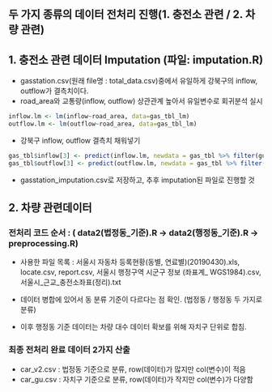 ## 두 가지 종류의 데이터 전처리 진행(1. 충전소 관련 / 2. 차량 관련)


## 1. 충전소 관련 데이터 Imputation (파일: imputation.R)
- gasstation.csv(원래 file명 : total_data.csv)중에서 유일하게 강북구의 inflow, outflow가 결측치이다.
- road_area와 교통량(inflow, outflow) 상관관계 높아서 유일변수로 회귀분석 실시
```r
inflow.lm <- lm(inflow~road_area, data=gas_tbl_lm)
outflow.lm <- lm(outflow~road_area, data=gas_tbl_lm)
```
- 강북구 inflow, outflow 결측치 채워넣기
```r
gas_tbl$inflow[3] <- predict(inflow.lm, newdata = gas_tbl %>% filter(gu == '강북구') %>% select(-gu))
gas_tbl$outflow[3] <- predict(outflow.lm, newdata = gas_tbl %>% filter(gu == '강북구') %>% select(-gu))
```
- gasstation_imputation.csv로 저장하고, 추후 imputation된 파일로 진행할 것

## 2. 차량 관련데이터
### 전처리 코드 순서 : ( data2(법정동_기준).R -> data2(행정동_기준).R -> preprocessing.R)

- 사용한 파일 목록 : 서울시 자동차 등록현황(동별, 연료별)(20190430).xls, locate.csv, report.csv, 서울시 행정구역 시군구 정보 (좌표계_ WGS1984).csv, 서울시_근교_충전소좌표(정리).txt

- 데이터 병합에 있어서 동 분류 기준이 다르다는 점 확인. (법정동 / 행정동 두 가지로 분류)
- 이후 행정동 기준 데이터는 차량 대수 데이터 확보를 위해 자치구 단위로 합침.

### 최종 전처리 완료 데이터 2가지 산출
- car_v2.csv : 법정동 기준으로 분류, row(데이터)가 많지만 col(변수)이 적음
- car_gu.csv : 자치구 기준으로 분류, row(데이터)가 작지만 col(변수)가 다양함

